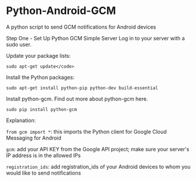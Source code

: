 # Python-Android-GCM
A python script to send GCM notifications for Android devices

Step One - Set Up Python GCM Simple Server
Log in to your server with a sudo user.

Update your package lists:

```shell
sudo apt-get update</code>
```

Install the Python packages:

```shell
sudo apt-get install python-pip python-dev build-essential
```

Install python-gcm. Find out more about python-gcm here.

```shell
sudo pip install python-gcm
```

Explanation:

<code>from gcm import *</code>: this imports the Python client for Google Cloud Messaging for Android

<code>gcm</code>: add your API KEY from the Google API project; make sure your server's IP address is in the allowed IPs

<code>registration_ids</code>: add registration_ids of your Android devices to whom you would like to send notifications
